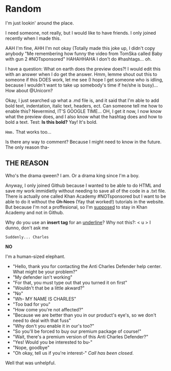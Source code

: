 # Random
I'm just lookin' around the place.

I need someone, not really, but I would like to have friends. I only joined recently when I made this. 

AAH I'm fine, AHH I'm not okay (Totally made this joke up, I didn't copy anybody "Me remembering how funny the video from TomSka called Baby with gun 2 #NOTsponsored" HAHAHHAHA I don't do #hashtags... oh.

I have a question: What on earth does the preview does?! I would edit this with an answer when I do get the answer.
Hmm, lemme shout out this to someone if this DOES work, let me see (I hope I get someone who is idling, because I wouldn't want to take up somebody's time if he/she is busy)... How about @Unicorn?

Okay, I just searched up what a .md file is, and it said that I'm able to add bold text, indentation, italic text, headers, ect. Can someone tell me how to enable this? Nevermind, IT'S GOOGLE TIME... OH, I get it now, I now know what the preview does, and I also know what the hashtag does and how to bold a text. Test: **Is this bold?** Yay! It's bold.

`Hmm.` That works too...

Is there any way to comment? Because I might need to know in the future.
The only reason tha-

## THE REASON
Who's the drama qween? I am. Or a drama king since I'm a boy.

Anyway, I only joined Github because I wanted to be able to do HTML and save my work immidietly without needing to save all of the code in a .txt file. There is actually one called Khan Academy #NOTsponsored but I want to be able to do it without the ~~Oh Noes~~ (Yay that worked!) tutorials in the website. But because I'm not a proffesional, so I'm <ins>supposed</ins> to stay in Khan Academy and not in Github.

Why do you use an **insert tag** for an <ins>underline</ins>? Why not this?: < u > I dunno, don't ask me

`Suddenly... Charles`

**NO**

I'm a human-sized elephant.

 - "Hello, thank you for contacting the Anti Charles Defender help center. What might be your problem?"
 - "My defender isn't working"
 - "For that, you must type out that you turned it on first"
 - "Wouldn't that be a little akward?"
 - "No"
 - "Wh- MY NAME IS CHARLES"
 - "Too bad for you"
 - "How come you're not affected?"
 - "Because we are better than you in our product's eye's, so we don't need to deal with that fuss"
 - "Why don't you enable it in our's too?"
 - "So you'll be forced to buy our premium package of course!"
 - "Wait, there's a premium version of this Anti Charles Defender?"
 - "Yes! Would you be interested to bu-"
 - "Nope, goodbye"
 - "Oh okay, tell us if you're interest-" *Call has been closed*.

Well that was unhelpful.
